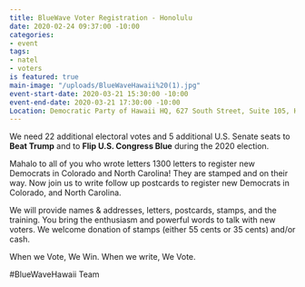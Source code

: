 ```yaml
---
title: BlueWave Voter Registration - Honolulu
date: 2020-02-24 09:37:00 -10:00
categories:
- event
tags:
- natel
- voters
is featured: true
main-image: "/uploads/BlueWaveHawaii%20(1).jpg"
event-start-date: 2020-03-21 15:30:00 -10:00
event-end-date: 2020-03-21 17:30:00 -10:00
Location: Democratic Party of Hawaii HQ, 627 South Street, Suite 105, Honolulu
---
```


We need 22 additional electoral votes and 5 additional U.S. Senate seats to **Beat Trump** and to **Flip U.S. Congress Blue** during the 2020 election.

Mahalo to all of you who wrote letters 1300 letters to register new Democrats in Colorado and North Carolina!  They are stamped and on their way.  Now join us to write follow up postcards to register new Democrats in Colorado, and North Carolina.

We will provide names & addresses, letters, postcards, stamps, and the training. You bring the enthusiasm and powerful words to talk with new voters. We welcome donation of stamps (either 55 cents or 35 cents) and/or cash.

When we Vote, We Win. When we write, We Vote.

#BlueWaveHawaii Team